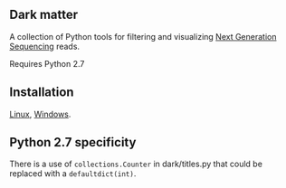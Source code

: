 ## Dark matter

A collection of Python tools for filtering and visualizing
[Next Generation Sequencing](https://en.wikipedia.org/wiki/DNA_sequencing#Next-generation_methods)
reads.

Requires Python 2.7

## Installation

[Linux](doc/linux.md), [Windows](doc/windows.md).

## Python 2.7 specificity

There is a use of `collections.Counter` in dark/titles.py that could be
replaced with a `defaultdict(int)`.
